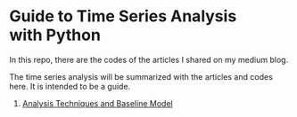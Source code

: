 # Guide to Time Series Analysis with Python

In this repo, there are the codes of the articles I shared on my medium blog.

The time series analysis will be summarized with the articles and codes here. It is intended to be a guide.

1. [Analysis Techniques and Baseline Model]([quora.com/profile/Ashish-Kulkarni-100](https://buse-koseoglu13.medium.com/guide-to-time-series-analysis-with-python-1-analysis-techniques-and-baseline-model-59e12fdd2eba)https://buse-koseoglu13.medium.com/guide-to-time-series-analysis-with-python-1-analysis-techniques-and-baseline-model-59e12fdd2eba)
